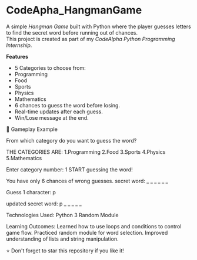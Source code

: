 # CodeApha_HangmanGame
A simple *Hangman Game* built with Python where the player guesses letters to find the secret word before running out of chances.  
This project is created as part of my *CodeAlpha Python Programming Internship*.

**Features**
  - 5 Categories to choose from:
  - Programming
  - Food
  - Sports
  - Physics
  - Mathematics
-  6 chances to guess the word before losing.
-  Real-time updates after each guess.
-  Win/Lose message at the end.

📌 Gameplay Example

From which category do you want to guess the word?

THE CATEGORIES ARE:
1.Programming
2.Food
3.Sports
4.Physics
5.Mathematics

Enter category number: 1
START guessing the word!

You have only 6 chances of wrong guesses.
secret word: _ _ _ _ _ _

Guess 1 character:
p

updated secret word: p _ _ _ _ _

Technologies Used:
Python 3
Random Module

Learning Outcomes:
Learned how to use loops and conditions to control game flow.
Practiced random module for word selection.
Improved understanding of lists and string manipulation.

⭐ Don't forget to star this repository if you like it!



